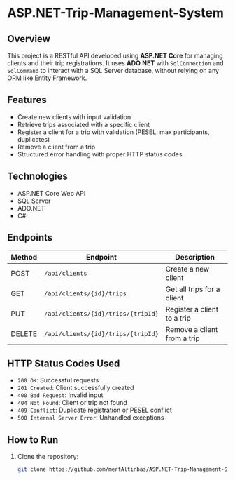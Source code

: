 # ASP.NET-Trip-Management-System

## Overview
This project is a RESTful API developed using **ASP.NET Core** for managing clients and their trip registrations. It uses **ADO.NET** with `SqlConnection` and `SqlCommand` to interact with a SQL Server database, without relying on any ORM like Entity Framework.

## Features
- Create new clients with input validation
- Retrieve trips associated with a specific client
- Register a client for a trip with validation (PESEL, max participants, duplicates)
- Remove a client from a trip
- Structured error handling with proper HTTP status codes

## Technologies
- ASP.NET Core Web API
- SQL Server
- ADO.NET
- C#

## Endpoints

| Method | Endpoint                            | Description                             |
|--------|-------------------------------------|-----------------------------------------|
| POST   | `/api/clients`                      | Create a new client                     |
| GET    | `/api/clients/{id}/trips`           | Get all trips for a client              |
| PUT    | `/api/clients/{id}/trips/{tripId}`  | Register a client to a trip             |
| DELETE | `/api/clients/{id}/trips/{tripId}`  | Remove a client from a trip             |

## HTTP Status Codes Used
- `200 OK`: Successful requests
- `201 Created`: Client successfully created
- `400 Bad Request`: Invalid input
- `404 Not Found`: Client or trip not found
- `409 Conflict`: Duplicate registration or PESEL conflict
- `500 Internal Server Error`: Unhandled exceptions

## How to Run
1. Clone the repository:
   ```bash
   git clone https://github.com/mertAltinbas/ASP.NET-Trip-Management-System.git
